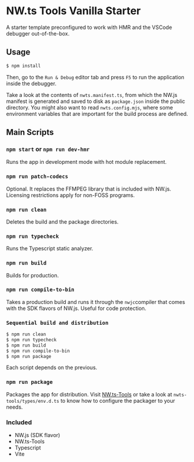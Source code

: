 # NW.ts Tools Vanilla Starter
A starter template preconfigured to work with HMR and the VSCode debugger out-of-the-box.<br>

## Usage
```bash
$ npm install
```
Then, go to the `Run & Debug` editor tab and press `F5` to run the application inside the debugger.

Take a look at the contents of `nwts.manifest.ts`, from which the NW.js manifest is generated and saved to disk as `package.json` inside the public directory. You might also want to read `nwts.config.mjs`, where some environment variables that are important for the build process are defined.

## Main Scripts
### `npm start` or `npm run dev-hmr`
Runs the app in development mode with hot module replacement.

### `npm run patch-codecs`
Optional. It replaces the FFMPEG library that is included with NW.js. Licensing restrictions apply for non-FOSS programs.

### `npm run clean`
Deletes the build and the package directories.

### `npm run typecheck`
Runs the Typescript static analyzer.

### `npm run build`
Builds for production.

### `npm run compile-to-bin`
Takes a production build and runs it through the `nwjc`compiler that comes with the SDK flavors of NW.js. Useful for code protection.

### `Sequential build and distribution`
```bash
$ npm run clean
$ npm run typecheck
$ npm run build
$ npm run compile-to-bin
$ npm run package
```
Each script depends on the previous.

### `npm run package`
Packages the app for distribution.
Visit [NW.ts-Tools](https://github.com/davidmartinez10/nwts-tools.git) or take a look at `nwts-tools/types/env.d.ts` to know how to configure the packager to your needs.

### Included
- NW.js (SDK flavor)
- NW.ts-Tools
- Typescript
- Vite
